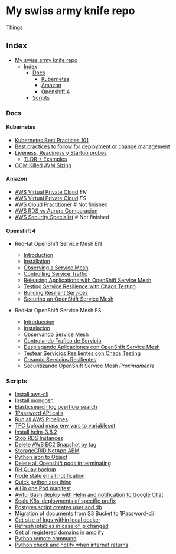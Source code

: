 # My swiss army knife repo

Things

## Index

- [My swiss army knife repo](#my-swiss-army-knife-repo)
  - [Index](#index)
    - [Docs](#docs)
      - [Kubernetes](#kubernetes)
      - [Amazon](#amazon)
      - [Openshift 4](#openshift-4)
    - [Scripts](#scripts)

### Docs

#### Kubernetes

+ [Kubernetes Best Practices 101](k8s-bestpractices.md)
+ [Best practices to follow for deployment or change management](cicd-best-practices.md)
+ [Liveness, Readiness y Startup probes](k8s-probes/probes.md)
    + [TLDR + Examples](k8s-probes/tldr.md)
+ [OOM Killed JVM Sizing](k8s-oomkill/k8s-ommkill.md)

#### Amazon

+ [AWS Virtual Private Cloud](aws-vpc.md) *EN*
+ [AWS Virtual Private Cloud](aws-vpc-es.md) *ES*
+ [AWS Cloud Practitioner](aws-cloudpratictioner.md)  # Not finished
+ [AWS RDS vs Aurora Comparacion](aws-analisis-rds-vs-aurora.md)
+ [AWS Security Specialist](aws-security-specialist.md) # Not finished


#### Openshift 4

+ RedHat OpenShift Service Mesh EN
    + [Introduction](rhocp-servicemesh/chap1-en.md)
    + [Installation](rhocp-servicemesh/chap2-en.md)
    + [Observing a Service Mesh](rhocp-servicemesh/chap3-en.md)
    + [Controlling Service Traffic](rhocp-servicemesh/chap4-en.md)
    + [Releasing Applications with OpenShift Service Mesh](rhocp-servicemesh/chap5-en.md)
    + [Testing Service Resilience with Chaos Testing](rhocp-servicemesh/chap6-en.md)
    + [Building Resilient Services](rhocp-servicemesh/chap7-en.md)
    + [Securing an OpenShift Service Mesh](rhocp-servicemesh/chap8-en.md)


+ RedHat OpenShift Service Mesh ES
    + [Introduccion](rhocp-servicemesh/chap1-es.md)
    + [Instalacion](rhocp-servicemesh/chap2-es.md)
    + [Observando Service Mesh](rhocp-servicemesh/chap3-es.md)
    + [Controlando Trafico de Servicio](rhocp-servicemesh/chap4-es.md)
    + [Desplegando Aplicaciones con OpenShift Service Mesh](rhocp-servicemesh/chap5-es.md)
    + [Testear Servicios Resilientes con Chaos Testing](rhocp-servicemesh/chap6-es.md)
    + [Creando Servicios Resilientes](rhocp-servicemesh/chap7-es.md)
    + Securitizando OpenShift Service Mesh *Proximamente*

### Scripts

+ [Install aws-cli](./src/awscli_install.sh)
+ [Install mongosh](./src/mongosh_install.sh)
+ [Elasticsearch log overflow search](./src/es_docs_injector.py)
+ [1Password API calls](./src/1Password_apicall.py)
+ [Run all AWS Pipelines](./src/codepipeline_start.sh)
+ [TFC Upload mass env_vars to variableset](./src/terraform_add_varset.py)
+ [Install helm-3.8.2](./src/helm_install.sh)
+ [Stop RDS Instances](./src/rds_stop.py)
+ [Delete AWS EC2 Snapshot by tag](./src/ec2_snapshot_delete.py)
+ [StorageGRID NetApp ABM](./src/storagegrid_usage.py)
+ [Python json to Object](./src/json_2_obj.py)
+ [Delete all Openshift pods in terminating](./src/k8s_delete_terminating_pods.sh)
+ [RH Quay backup](./src/k8s_quay_backup.sh)
+ [Node state email notification](./src/k8s_node_status.py)
+ [Quick python app thing](./src/flask.py)
+ [All in one Pod manifest](./src/pod_testing.yaml)
+ [Awful Bash deploy with Helm and notification to Google Chat](./src/deploy_helm_script.sh)
+ [Scale K8s-deployments of specific prefix](./src/k8s_scale_deploy_prefix.sh)
+ [Postgres script creates user and db](./src/create_project_psql.py)
+ [Migration of documents from S3 Bucket to 1Password-cli ](./src/migrate_s3-2-1Password.py)
+ [Get size of logs within local docker](./src/log_size.sh)
+ [Refresh iptables in case of ip changed](./src/refresh_iptables.sh)
+ [Get all registered domains in amplify](./src/amplify_list_dns.py)
+ [Python remote command](./src/remote_execution.py)
+ [Python check and notify when internet returns](./src/check_internet.py)
